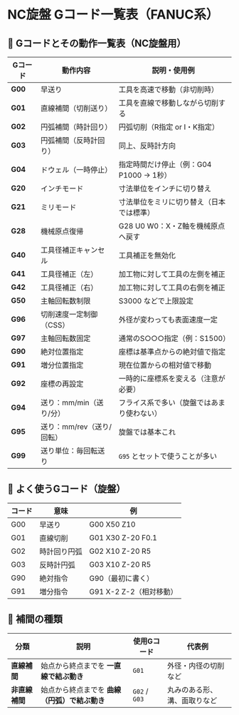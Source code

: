 # NC旋盤 Gコード一覧表（FANUC系）

## 🔧 Gコードとその動作一覧表（NC旋盤用）

| Gコード | 動作内容 | 説明・使用例 |
| --- | --- | --- |
| **G00** | 早送り | 工具を高速で移動（非切削時） |
| **G01** | 直線補間（切削送り） | 工具を直線で移動しながら切削する |
| **G02** | 円弧補間（時計回り） | 円弧切削（R指定 or I・K指定） |
| **G03** | 円弧補間（反時計回り） | 同上、反時計方向 |
| **G04** | ドウェル（一時停止） | 指定時間だけ停止（例：G04 P1000 → 1秒） |
| **G20** | インチモード | 寸法単位をインチに切り替え |
| **G21** | ミリモード | 寸法単位をミリに切り替え（日本では標準） |
| **G28** | 機械原点復帰 | G28 U0 W0：X・Z軸を機械原点へ戻す |
| **G40** | 工具径補正キャンセル | 工具補正を無効化 |
| **G41** | 工具径補正（左） | 加工物に対して工具の左側を補正 |
| **G42** | 工具径補正（右） | 加工物に対して工具の右側を補正 |
| **G50** | 主軸回転数制限 | S3000 などで上限設定 |
| **G96** | 切削速度一定制御（CSS） | 外径が変わっても表面速度一定 |
| **G97** | 主軸回転数固定 | 通常のS○○○指定（例：S1500） |
| **G90** | 絶対位置指定 | 座標は基準点からの絶対値で指定 |
| **G91** | 増分位置指定 | 現在位置からの相対値で移動 |
| **G92** | 座標の再設定 | 一時的に座標系を変える（注意が必要） |
| **G94** | 送り：mm/min（送り/分） | フライス系で多い（旋盤ではあまり使わない） |
| **G95** | 送り：mm/rev（送り/回転） | 旋盤では基本これ |
| **G99** | 送り単位：毎回転送り | `G95` とセットで使うことが多い |

## 🧠 よく使うGコード（旋盤）

| コード | 意味 | 例 |
| --- | --- | --- |
| G00 | 早送り | G00 X50 Z10 |
| G01 | 直線切削 | G01 X30 Z-20 F0.1 |
| G02 | 時計回り円弧 | G02 X10 Z-20 R5 |
| G03 | 反時計円弧 | G03 X10 Z-20 R5 |
| G90 | 絶対指令 | G90（最初に書く） |
| G91 | 増分指令 | G91 X-2 Z-2（相対移動） |

## 📝 補間の種類

| 分類 | 説明 | 使用Gコード | 代表例 |
| --- | --- | --- | --- |
| **直線補間** | 始点から終点までを **一直線で結ぶ動き** | `G01` | 外径・内径の切削など |
| **非直線補間** | 始点から終点までを **曲線（円弧）で結ぶ動き** | `G02` / `G03` | 丸みのある形、溝、面取りなど | 